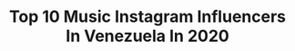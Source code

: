 ---
title: Top 10 Music Instagram Influencers In Venezuela In 2020
description: >-
  Find top music Instagram influencers in Venezuela in 2020. Most popular hashtags: #cuarentena #domingo # #music.
platform: Instagram
profiles:
  - username: "faduahuespe"
    fullname: >-
      Fadua Huespe
    location: "Venezuela"
    followers: 22350
    engagement: 619
    commentsToLikes: 0.208827
    id: ckap0mpzgqz7v0i78a6hg18j9
    verified: false
    hashtags: ""
  - username: "keisysayegh"
    fullname: >-
      Keisy
    location: "Venezuela"
    followers: 57014
    engagement: 698
    commentsToLikes: 0.030012
    id: ck13c4o05ylh90i19j7si4wd5
    verified: false
    hashtags: "#jevatoxica, #cuarentena, #yhlqmdlg, #entretantas"
  - username: "francolsq"
    fullname: >-
      Franco | Bellomo
    location: "Venezuela"
    followers: 77557
    engagement: 343
    commentsToLikes: 0.060542
    id: ck5hdgopgnc9n0i11dagr49jv
    verified: false
    hashtags: "#agradecer, #hogarmadreteresadecalcuta, #lsquadron, #playa"
  - username: "ponchodaniels"
    fullname: >-
      Poncho D
    location: "Venezuela"
    followers: 16249
    engagement: 1001
    commentsToLikes: 0.033483
    id: ck5qcawafpojr0i11ty8hrilo
    verified: true
    hashtags: "#cantautor, #musicfestival, #rickenbacker, #festivaldelglobomorelos"
  - username: "christell_oficial"
    fullname: >-
      C͙H͙R͙I͙S͙T͙E͙L͙L͙
    location: "Venezuela"
    followers: 211882
    engagement: 226
    commentsToLikes: 0.027979
    id: ck5q5qpnlu4qw0i1184zg16q7
    verified: true
    hashtags: "#enfermeria, #sorteo, #jesseyjoy, #aire"
  - username: "ericbodenski"
    fullname: >-
      Eric Bodenski
    location: "Venezuela"
    followers: 21408
    engagement: 416
    commentsToLikes: 0.030963
    id: ck8t0qhavswyj0j781j7clxsw
    verified: false
    hashtags: "#ultimotimbre, #carnavales2k19, #tkks, #f1"
  - username: "rennyoficial"
    fullname: >-
      WELCOME 🍀
    location: "Venezuela"
    followers: 225472
    engagement: 120
    commentsToLikes: 0.044919
    id: ck5hd1g92l0el0i11srmzated
    verified: true
    hashtags: "#covid19, #servando, #rompiendo, #nespresso"
  - username: "lilianamusical"
    fullname: >-
      Liliana Hernández 🎤🎧💓🐂🏇👑®
    location: "Venezuela"
    followers: 39305
    engagement: 138
    commentsToLikes: 0.033404
    id: ck5bx1tvemuk70i11fvzqwzy8
    verified: false
    hashtags: "#tbt, #separeceael, #lacremafestivalera, #llaneras"
  - username: "enmanuelguedez1"
    fullname: >-
      Enmanuel | Travel Blogger🇻🇪
    location: "Venezuela"
    followers: 5873
    engagement: 326
    commentsToLikes: 0.052616
    id: ck0u88eej6q3q0i19xqh2lngk
    verified: false
    hashtags: "#sonre, #emprendeonline, #resucit, #sonreirsiempre"
  - username: "supermansincapa36"
    fullname: >-
      🇻🇪N.Molina🇻🇪  🦍EL ANIMAL🦍 🏆🏆
    location: "Venezuela"
    followers: 113407
    engagement: 30
    commentsToLikes: 0.022967
    id: ck136ja056rm20i195r9xfm6l
    verified: true
    hashtags: ""
---